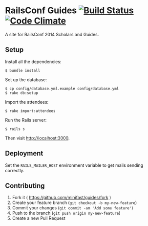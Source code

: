 # RailsConf Guides [![Build Status](https://travis-ci.org/minifast/guides.svg)](https://travis-ci.org/minifast/guides) [![Code Climate](https://codeclimate.com/github/minifast/guides.png)](https://codeclimate.com/github/minifast/guides)

A site for RailsConf 2014 Scholars and Guides.

## Setup

Install all the dependencies:

    $ bundle install

Set up the database:

    $ cp config/database.yml.example config/database.yml
    $ rake db:setup

Import the attendees:

    $ rake import:attendees

Run the Rails server:

    $ rails s

Then visit [http://localhost:3000](http://localhost:3000).

## Deployment

Set the `RAILS_MAILER_HOST` environment variable to get mails sending correctly.

## Contributing

1. Fork it ( https://github.com/minifast/guides/fork )
2. Create your feature branch (`git checkout -b my-new-feature`)
3. Commit your changes (`git commit -am 'Add some feature'`)
4. Push to the branch (`git push origin my-new-feature`)
5. Create a new Pull Request
